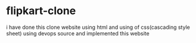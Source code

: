 # flipkart-clone
i have done this clone website using html and using of css(cascading style sheet) using devops source and implemented this website
